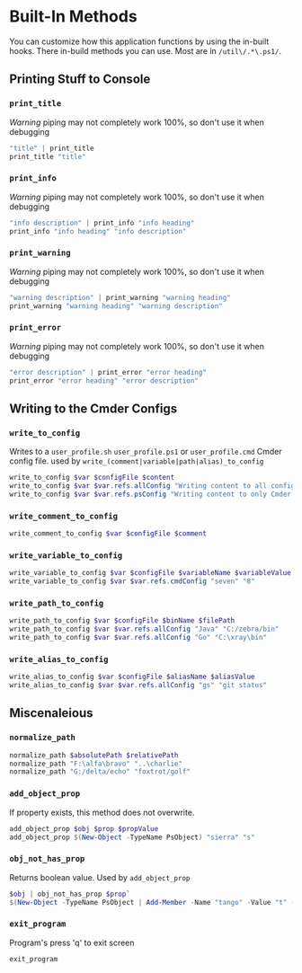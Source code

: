 # Built-In Methods

You can customize how this application functions by using the in-built hooks. There in-build methods you can use. Most are in `/util\/.*\.ps1/`.

## Printing Stuff to Console

### `print_title`

*Warning* piping may not completely work 100%, so don't use it when debugging

```powershell
"title" | print_title
print_title "title"
```

### `print_info`

*Warning* piping may not completely work 100%, so don't use it when debugging

```powershell
"info description" | print_info "info heading"
print_info "info heading" "info description"
```

### `print_warning`

*Warning* piping may not completely work 100%, so don't use it when debugging

```powershell
"warning description" | print_warning "warning heading"
print_warning "warning heading" "warning description"
```

### `print_error`

*Warning* piping may not completely work 100%, so don't use it when debugging

```powershell
"error description" | print_error "error heading"
print_error "error heading" "error description"
```

## Writing to the Cmder Configs

### `write_to_config`

Writes to a `user_profile.sh` `user_profile.ps1` or `user_profile.cmd` Cmder config file. used by `write_(comment|variable|path|alias)_to_config`

```powershell
write_to_config $var $configFile $content
write_to_config $var $var.refs.allConfig "Writing content to all config files"
write_to_config $var $var.refs.psConfig "Writing content to only Cmder ps config file"
```

### `write_comment_to_config`

```powershell
write_comment_to_config $var $configFile $comment
```

### `write_variable_to_config`

```powershell
write_variable_to_config $var $configFile $variableName $variableValue
write_variable_to_config $var $var.refs.cmdConfig "seven" "8"
```

### `write_path_to_config`

```powershell
write_path_to_config $var $configFile $binName $filePath
write_path_to_config $var $var.refs.allConfig "Java" "C:/zebra/bin"
write_path_to_config $var $var.refs.allConfig "Go" "C:\xray\bin"
```

### `write_alias_to_config`

```powershell
write_alias_to_config $var $configFile $aliasName $aliasValue
write_alias_to_config $var $var.refs.allConfig "gs" "git status"
```

## Miscenaleious

### `normalize_path`

```powershell
normalize_path $absolutePath $relativePath
normalize_path "F:\alfa\bravo" "..\charlie"
normalize_path "G:/delta/echo" "foxtrot/golf"
```

### `add_object_prop`

If property exists, this method does not overwrite.

```powershell
add_object_prop $obj $prop $propValue
add_object_prop $(New-Object -TypeName PsObject) "sierra" "s"
```

### `obj_not_has_prop`

Returns boolean value. Used by `add_object_prop`

```powershell
$obj | obj_not_has_prop $prop`
$(New-Object -TypeName PsObject | Add-Member -Name "tango" -Value "t" -MemberType NoteProperty) | obj_not_has_prop "tango"`
```

### `exit_program`

Program's press 'q' to exit screen

```powershell
exit_program
```
